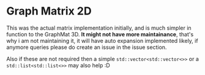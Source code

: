 # Graph Matrix 2D

This was the actual matrix implementation initially, and is much simpler in function to the GraphMat 3D.
**It might not have more maintainance**, that's why i am not maintaining it, it will have auto expansion implemented likely, if anymore queries please do create an issue in the issue section.

Also if these are not required then a simple `std::vector<std::vector<>>` or a `std::list<std::list<>>` may also help :D
